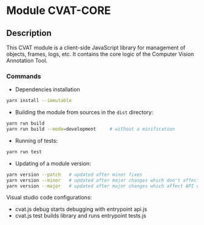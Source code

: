 # Module CVAT-CORE

## Description

This CVAT module is a client-side JavaScript library for management of objects, frames, logs, etc.
It contains the core logic of the Computer Vision Annotation Tool.

### Commands

- Dependencies installation

```bash
yarn install --immutable
```

- Building the module from sources in the `dist` directory:

```bash
yarn run build
yarn run build --mode=development     # without a minification
```

- Running of tests:

```bash
yarn run test
```

- Updating of a module version:

```bash
yarn version --patch   # updated after minor fixes
yarn version --minor   # updated after major changes which don't affect API compatibility with previous versions
yarn version --major   # updated after major changes which affect API compatibility with previous versions
```

Visual studio code configurations:

- cvat.js debug starts debugging with entrypoint api.js
- cvat.js test builds library and runs entrypoint tests.js
